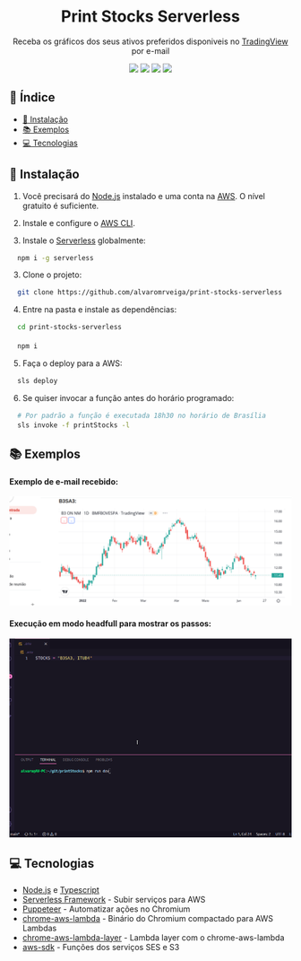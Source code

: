 <h1 align="center">Print Stocks Serverless</h1>
<p align="center">Receba os gráficos dos seus ativos preferidos disponiveis no <a href="https://tradingview.com">TradingView</a> por e-mail</p>

<p align="center">
  <img src="https://img.shields.io/badge/Amazon_AWS-FF9900?style=for-the-badge&logo=amazonaws&logoColor=white"/>
  <img src="https://img.shields.io/badge/TypeScript-007ACC?style=for-the-badge&logo=typescript&logoColor=white"/>
  <img src="https://img.shields.io/badge/Node.js-339933?style=for-the-badge&logo=nodedotjs&logoColor=white"/>
  <img src="https://img.shields.io/badge/Puppeteer-40B5A4?style=for-the-badge&logo=Puppeteer&logoColor=white"/>
</p>

## 📑 Índice
<!--ts-->
   * [🔧 Instalação](#-instalação)
   * [📚 Exemplos](#-exemplos)
   * [💻 Tecnologias](#-tecnologias)
<!--te-->

## 🔧 Instalação

1. Você precisará do [Node.js](https://nodejs.org/) instalado e uma conta na [AWS](https://aws.amazon.com/pt/). O nível gratuito é suficiente.

1. Instale e configure o [AWS CLI](https://aws.amazon.com/pt/cli/).

1. Instale o [Serverless](https://www.serverless.com/) globalmente:
```bash
  npm i -g serverless
```

3. Clone o projeto:
```bash
  git clone https://github.com/alvaromrveiga/print-stocks-serverless
```

4. Entre na pasta e instale as dependências:
```bash
  cd print-stocks-serverless

  npm i
```

5. Faça o deploy para a AWS:
```bash
  sls deploy
```

6. Se quiser invocar a função antes do horário programado:
```bash
  # Por padrão a função é executada 18h30 no horário de Brasília
  sls invoke -f printStocks -l
```

## 📚 Exemplos

<p align="center">
  <h4>Exemplo de e-mail recebido:</h4>
  <img src="https://github.com/alvaromrveiga/print-stocks-serverless/blob/main/assets/emailStocks.png"/>
  
  <h4>Execução em modo headfull para mostrar os passos:</h4>
  <img src="https://github.com/alvaromrveiga/print-stocks-serverless/blob/main/assets/headfull.gif"/>
</p>


## 💻 Tecnologias
- [Node.js](https://nodejs.org/en/) e [Typescript](https://www.typescriptlang.org/)
- [Serverless Framework](https://www.serverless.com/) - Subir serviços para AWS
- [Puppeteer](https://github.com/puppeteer/puppeteer) - Automatizar ações no Chromium
- [chrome-aws-lambda](https://github.com/alixaxel/chrome-aws-lambda) - Binário do Chromium compactado para AWS Lambdas
- [chrome-aws-lambda-layer](https://github.com/shelfio/chrome-aws-lambda-layer) - Lambda layer com o chrome-aws-lambda
- [aws-sdk](https://github.com/aws/aws-sdk-js) - Funções dos serviços SES e S3
